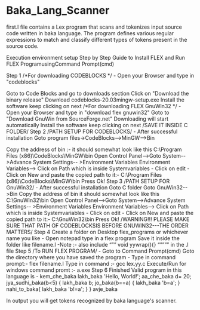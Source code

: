 # Baka_Lang_Scanner
first.l file contains a Lex program that scans and tokenizes input source code written in baka language. The program defines various regular expressions to match and classify different types of tokens present in the source code.

Execution environment setup
Step by Step Guide to Install FLEX and Run FLEX ProgramusingCommand Prompt(cmd)

Step 1
/*For downloading CODEBLOCKS */ - Open your Browser and type in "codeblocks"

Goto to Code Blocks and go to downloads section
Click on "Download the binary release"
Download codeblocks-20.03mingw-setup.exe
Install the software keep clicking on next /*For downloading FLEX GnuWin32 */ - Open your Browser and type in "download flex gnuwin32"
Goto to "Download GnuWin from SourceForge.net"
Downloading will start automatically
Install the software keep clicking on next /SAVE IT INSIDE C FOLDER/
Step 2 /PATH SETUP FOR CODEBLOCKS/ - After successful installation
Goto program files->CodeBlocks-->MinGW-->Bin

Copy the address of bin :- it should somewhat look like this C:\Program Files (x86)\CodeBlocks\MinGW\bin
Open Control Panel-->Goto System-->Advance System Settings-- >Environment Variables
Environment Variables--> Click on Path which is inside Systemvariables - Click on edit - Click on New and paste the copied path to it:-
C:\Program Files (x86)\CodeBlocks\MinGW\bin
Press Ok!
Step 3 /PATH SETUP FOR GnuWin32/ - After successful installation Goto C folder
Goto GnuWin32-->Bin
Copy the address of bin it should somewhat look like this C:\GnuWin32\bin
Open Control Panel-->Goto System-->Advance System Settings-- >Environment Variables
Environment Variables--> Click on Path which is inside Systemvariables - Click on edit - Click on New and paste the copied path to it:-
C:\GnuWin32\bin
Press Ok! /WARNING!!! PLEASE MAKE SURE THAT PATH OF CODEBLOCKSIS BEFORE GNUWIN32---THE ORDER MATTERS/
Step 4
Create a folder on Desktop flex_programs or whichever name you like - Open notepad type in a flex program
Save it inside the folder like filename.l -Note :- also include “”” void yywrap(){} “”””” in the .l file
Step 5 /To RUN FLEX PROGRAM/ - Goto to Command Prompt(cmd)
Goto the directory where you have saved the program - Type in command prompt:- flex filename.l
Type in command :- gcc lex.yy.c
Execute/Run for windows command promt :- a.exe
Step 6
Finished
Valid program in this language is - kem_che_baka lakh_baka 'Hello, World!'; aa_che_baka d= 20; jya_sudhi_baka(b<5) { lakh_baka b; jo_baka(b==a) { lakh_baka 'b=a'; } nahi_to_baka{ lakh_baka 'b!=a'; } } avje_baka

In output you will get tokens recognized by baka language's scanner.
